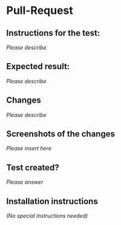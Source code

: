# Pull-Request #

## Instructions for the test: ##  
*Please describe*

## Expected result: ##  
*Please describe*

## Changes ##
*Please describe*

## Screenshots of the changes ##
*Please insert here*

## Test created? ##
*Please answer*

## Installation instructions ##
*(No special instructions needed)*
